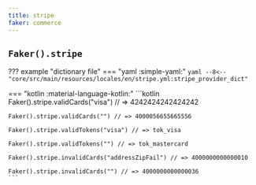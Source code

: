 ```yaml
---
title: stripe
faker: commerce
---
```


## `Faker().stripe`

??? example "dictionary file"
    === "yaml :simple-yaml:"
        ```yaml
        --8<-- "core/src/main/resources/locales/en/stripe.yml:stripe_provider_dict"
        ```

=== "kotlin :material-language-kotlin:"
    ```kotlin
    Faker().stripe.validCards("visa") // => 4242424242424242

    Faker().stripe.validCards("") // => 4000056655665556

    Faker().stripe.validTokens("visa") // => tok_visa

    Faker().stripe.validTokens("") // => tok_mastercard

    Faker().stripe.invalidCards("addressZipFail") // => 4000000000000010

    Faker().stripe.invalidCards("") // => 4000000000000036
    ```
